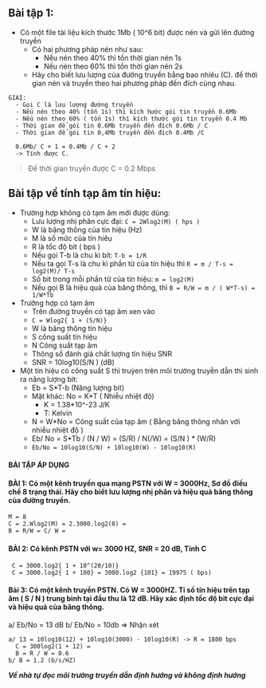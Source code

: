 ## Bài tập 1: 
  + Có một file tài liệu kích thước 1Mb ( 10^6 bit) được nén và gửi lên đường truyền
    + Có hai phương pháp nén như sau: 
      + Nếu nén theo 40% thì tốn thời gian nén 1s
      + Nếu nén theo 60% thì tốn thời gian nén 2s 
    + Hãy cho biết lưu lượng của đường truyền bằng bao nhiêu (C). để thời gian nén và truyền theo hai phương pháp đến đích cùng nhau.

```
GIẢI: 
  - Gọi C là lưu lượng đường truyền 
  - Nếu nén theo 40% (tốn 1s) thì kích hước gói tin truyền 0.6Mb
  - Nếu nén theo 60% ( tốn 1s) thì kích thước gói tin truyền 0.4 Mb
  - Thời gian để gói tin 0.6Mb truyền đến đích 0.6Mb / C 
  - Thời gian để gói tin 0,4Mb truyền đến đích 0.4Mb /C 

  0.6Mb/ C + 1 = 0.4Mb / C + 2  
  -> Tính được C.
```
> Để thời gian truyền được C = 0.2 Mbps 

## Bài tập về tính tạp âm tín hiệu: 

  + Trường hợp không có tạm âm mới được dùng: 
    + Lưu lượng nhị phân cực đại: `C = 2Wlog2(M) ( hps )`
    + W là băng thông của tín hiệu (Hz)
    + M là số mức của tín hiêụ 
    + R là tốc độ bit ( bps )
    + Nếu gọi T-b là chu kì bit: `T-b = 1/R`
    + Nếu ta gọi T-s là chu kì phần từ của tín hiệu thì 
     ```R = m / T-s = log2(M)/ T-s```
    + Số bit trong mỗi phần tử của tín hiệu: `m = log2(M)`
    + Nếu gọi B là hiệu quả của băng thông, thì `B = R/W = m / ( W*T-s) = 1/W*Tb` 
  + Trường hợp có tạm âm 
    + Trên đường truyền có tạp âm xen vào
    + `C = Wlog2{ 1 + (S/N)}` 
    + W là băng thông tín hiệu 
    + S công suất tín hiệu
    + N Công suất tạp âm 
    + Thông số đánh giá chất lượng tín hiệu SNR
    + SNR = 10log10(S/N ) (dB)
  + Một tín hiệu có công suất S thì truỳen trên môi trường truyễn dẫn thì sinh ra năng lượng bit:
    + Eb = S*T-b  (Năng lượng bit)
    + Mặt khác: No = K*T ( Nhiễu nhiệt độ)
      + K = 1.38*10^-23 J/K 
      + T: Kelvin
    + N = W*No = Công suất của tạp âm ( Bằng băng thông nhân với nhiễu nhiệt độ )
    + Eb/ No = S*Tb / (N / W) = (S/R) / N(/W) = (S/N ) * (W/R)
    + `Eb/No = 10log10(S/N) + 10log10(W) - 10log10(R)`
#### BÀI TẬP ÁP DỤNG 
#### BÀI 1: Có một kênh truyền qua mạng PSTN với W = 3000Hz, Sơ đồ điều chế 8 trạng thái. Hãy cho biết lưu lượng nhị phân và hiệu quả băng thông của đường truyền. 
  
  ```Giải: 
  M = 8
  C = 2.Wlog2(M) = 2.3000.log2(8) = 
  B = R/W = C/ W = 
  ```
#### BÀI 2: Có kênh PSTN với w= 3000 HZ, SNR = 20 dB, Tính C
   ```
    C = 3000.log2{ 1 + 10^(20/10)}
    C = 3000.log2{ 1 + 100} = 3000.log2 {101} = 19975 ( bps)

   ```
#### Bài 3: Có một kênh truyền PSTN. Có W = 3000HZ. Tỉ số tín hiệu trên tạp âm ( S / N ) trung bình tại đầu thu là 12 dB. Hãy xác định tốc độ bit cực đại và hiệu quả của băng thông. 

  a/ Eb/No = 13 dB     b/ Eb/No = 10db 
  => Nhận xét 
  ```
  a/ 13 = 10log10(12) + 10log10(3000) - 10log10(R) -> R = 1800 bps
    C = 300log2(1 + 12) = 
    B = R / W = 0.6
  b/ B = 1.2 (b/s/HZ)
  ````

***Về nhà tự đọc môi trường truyền dẫn định hướng và không định hướng***